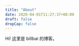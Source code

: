 ```yaml
---
title: "About"
date: 2020-04-01T11:27:37+08:00
draft: false
dropCap: false
---
```


Hi! 这里是 billbai 的博客。
